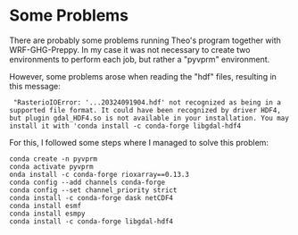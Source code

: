 # Some Problems

There are probably some problems running Theo's program together with WRF-GHG-Preppy. In my case it was not necessary to create two environments to perform each job, but rather a "pyvprm" environment.

However, some problems arose when reading the "hdf" files, resulting in this message:

```
 "RasterioIOError: '...20324091904.hdf' not recognized as being in a supported file format. It could have been recognized by driver HDF4, but plugin gdal_HDF4.so is not available in your installation. You may install it with 'conda install -c conda-forge libgdal-hdf4
```

For this, I followed some steps where I managed to solve this problem:

```
conda create -n pyvprm
conda activate pyvprm
onda install -c conda-forge rioxarray==0.13.3
conda config --add channels conda-forge
conda config --set channel_priority strict
conda install -c conda-forge dask netCDF4
conda install esmf
conda install esmpy
conda install -c conda-forge libgdal-hdf4

```





